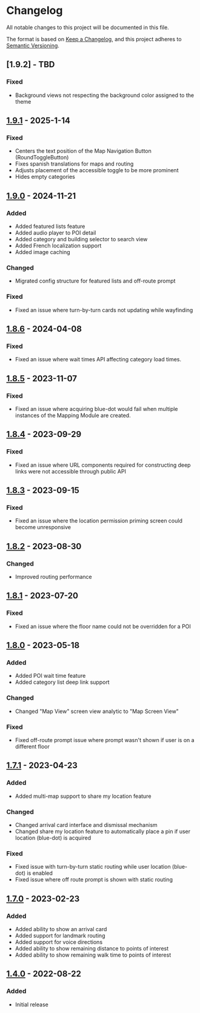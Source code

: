 # Changelog

All notable changes to this project will be documented in this file.

The format is based on [Keep a Changelog](https://keepachangelog.com/en/1.0.0/),
and this project adheres to [Semantic Versioning](https://semver.org/spec/v2.0.0.html).


## [1.9.2] - TBD

### Fixed

- Background views not respecting the background color assigned to the theme  

## [1.9.1] - 2025-1-14

### Fixed

- Centers the text position of the Map Navigation Button (RoundToggleButton)
- Fixes spanish translations for maps and routing
- Adjusts placement of the accessible toggle to be more prominent
- Hides empty categories

## [1.9.0] - 2024-11-21

### Added

- Added featured lists feature
- Added audio player to POI detail
- Added category and building selector to search view
- Added French localization support
- Added image caching

### Changed

- Migrated config structure for featured lists and off-route prompt

### Fixed

- Fixed an issue where turn-by-turn cards not updating while wayfinding

## [1.8.6] - 2024-04-08

### Fixed

- Fixed an issue where wait times API affecting category load times.

## [1.8.5] - 2023-11-07

### Fixed

- Fixed an issue where acquiring blue-dot would fail when multiple instances of the Mapping Module are created.

## [1.8.4] - 2023-09-29

### Fixed

- Fixed an issue where URL components required for constructing deep links were not accessible through public API

## [1.8.3] - 2023-09-15

### Fixed

- Fixed an issue where the location permission priming screen could become unresponsive

## [1.8.2] - 2023-08-30

### Changed

- Improved routing performance

## [1.8.1] - 2023-07-20

### Fixed

- Fixed an issue where the floor name could not be overridden for a POI

## [1.8.0] - 2023-05-18

### Added

- Added POI wait time feature
- Added category list deep link support

### Changed

- Changed "Map View" screen view analytic to "Map Screen View"

### Fixed

- Fixed off-route prompt issue where prompt wasn't shown if user is on a different floor

## [1.7.1] - 2023-04-23

### Added

- Added multi-map support to share my location feature

### Changed

- Changed arrival card interface and dismissal mechanism
- Changed share my location feature to automatically place a pin if user location (blue-dot) is acquired

### Fixed

- Fixed issue with turn-by-turn static routing while user location (blue-dot) is enabled
- Fixed issue where off route prompt is shown with static routing

## [1.7.0] - 2023-02-23

### Added

- Added ability to show an arrival card
- Added support for landmark routing
- Added support for voice directions
- Added ability to show remaining distance to points of interest
- Added ability to show remaining walk time to points of interest

## [1.4.0] - 2022-08-22

### Added

- Initial release

[1.9.1]: https://bitbucket.org/phunware/module-phunware-mapping-ios/branches/compare/1.9.1%0D1.9.0
[1.9.0]: https://bitbucket.org/phunware/module-phunware-mapping-ios/branches/compare/1.9.0%0D1.8.6
[1.8.6]: https://bitbucket.org/phunware/module-phunware-mapping-ios/branches/compare/1.8.6%0D1.8.5
[1.8.5]: https://bitbucket.org/phunware/module-phunware-mapping-ios/branches/compare/1.8.5%0D1.8.4
[1.8.4]: https://bitbucket.org/phunware/module-phunware-mapping-ios/branches/compare/1.8.4%0D1.8.3
[1.8.3]: https://bitbucket.org/phunware/module-phunware-mapping-ios/branches/compare/1.8.3%0D1.8.2
[1.8.2]: https://bitbucket.org/phunware/module-phunware-mapping-ios/branches/compare/1.8.2%0D1.8.1
[1.8.1]: https://bitbucket.org/phunware/module-phunware-mapping-ios/branches/compare/1.8.1%0D1.8.0
[1.8.0]: https://bitbucket.org/phunware/module-phunware-mapping-ios/branches/compare/1.8.0%0D1.7.1
[1.7.1]: https://bitbucket.org/phunware/module-phunware-mapping-ios/branches/compare/1.7.1%0D1.7.0
[1.7.0]: https://bitbucket.org/phunware/module-phunware-mapping-ios/branches/compare/1.7.0%0D1.4.0
[1.4.0]: https://bitbucket.org/phunware/module-phunware-mapping-ios/src/1.4.0/
